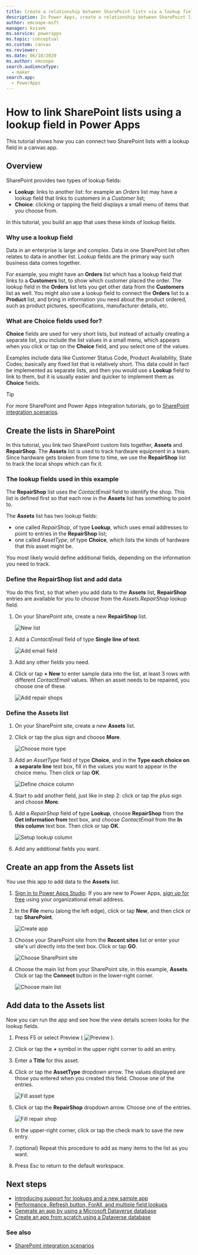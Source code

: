 ```yaml
---
title: Create a relationship between SharePoint lists via a lookup field in a canvas app | Microsoft Docs
description: In Power Apps, create a relationship between SharePoint lists by using a lookup field in a canvas app.
author: emcoope-msft
manager: kvivek
ms.service: powerapps
ms.topic: conceptual
ms.custom: canvas
ms.reviewer: 
ms.date: 06/18/2020
ms.author: emcoope
search.audienceType: 
  - maker
search.app: 
  - PowerApps
---
```

# How to link SharePoint lists using a lookup field in Power Apps

This tutorial shows how you can connect two SharePoint lists with a lookup field in a canvas app.

## Overview

SharePoint provides two types of lookup fields:

* **Lookup**: links to another list: for example an *Orders* list may have a lookup field that links to customers in a *Customer* list;
* **Choice**: clicking or tapping the field displays a small menu of items that you choose from.

In this tutorial, you build an app that uses these kinds of lookup fields.

### Why use a lookup field

Data in an enterprise is large and complex. Data in one SharePoint list often relates to data in another list. Lookup fields are the primary way such business data comes together.

For example, you might have an **Orders** list which has a lookup field that links to a **Customers** list, to show which customer placed the order. The lookup field in the **Orders** list lets you get other data from the **Customers** list as well. You might also use a lookup field to connect the **Orders** list to a **Product** list, and bring in information you need about the product ordered, such as product pictures, specifications, manufacturer details, etc.

### What are Choice fields used for?

**Choice** fields are used for very short lists, but instead of actually creating a separate list, you include the list values in a small menu, which appears when you click or tap on the **Choice** field, and you select one of the values.

Examples include data like Customer Status Code, Product Availability, State Codes; basically any fixed list that is relatively short. This data could in fact be implemented as separate lists, and then you would use a **Lookup** field to link to them, but it is usually easier and quicker to implement them as **Choice** fields.

>[!TIP]
> For more SharePoint and Power Apps integration tutorials, go to [SharePoint integration scenarios](sharepoint/scenarios-intro.md).

## Create the lists in SharePoint

In this tutorial, you link two SharePoint custom lists together, **Assets** and **RepairShop**. The **Assets** list is used to track hardware equipment in a team. Since hardware gets broken from time to time, we use the **RepairShop** list to track the local shops which can fix it.

### The lookup fields used in this example

The **RepairShop** list uses the *ContactEmail* field to identify the shop. This list is defined first so that each row in the **Assets** list has something to point to.

The **Assets** list has two lookup fields:

* one called *RepairShop*, of type **Lookup**, which uses email addresses to point to entries in the **RepairShop** list;
* one called *AssetType*, of type **Choice**, which lists the kinds of hardware that this asset might be.

You most likely would define additional fields, depending on the information you need to track.

### Define the RepairShop list and add data

You do this first, so that when you add data to the **Assets** list, **RepairShop** entries are available for you to choose from the *Assets.RepairShop* lookup field.

1. On your SharePoint site, create a new **RepairShop** list.

    ![New list](./media/sharepoint-lookup-fields/new-list.png)

2. Add a *ContactEmail* field of type **Single line of text**.

    ![Add email field](./media/sharepoint-lookup-fields/add-email-field.png)

3. Add any other fields you need.

4. Click or tap **+ New** to enter sample data into the list, at least 3 rows with different *ContactEmail* values. When an asset needs to be repaired, you choose one of these.

    ![Add repair shops](./media/sharepoint-lookup-fields/add-repair-shops.png)

### Define the Assets list

1. On your SharePoint site, create a new **Assets** list.

2. Click or tap the plus sign and choose **More**.

    ![Choose more type](./media/sharepoint-lookup-fields/choose-more-type.png)

3. Add an *AssetType* field of type **Choice**, and in the **Type each choice on a separate line** text box, fill in the values you want to appear in the choice menu. Then click or tap **OK**.

    ![Define choice column](./media/sharepoint-lookup-fields/define-choice-column.png)

4. Start to add another field, just like in step 2: click or tap the plus sign and choose **More**.

5. Add a *RepairShop* field of type **Lookup**, choose **RepairShop** from the **Get information from** text box, and choose *ContactEmail* from the **In this column** text box. Then click or tap **OK**.

    ![Setup lookup column](./media/sharepoint-lookup-fields/setup-lookup-column.png)

6. Add any additional fields you want.

## Create an app from the Assets list

You use this app to add data to the **Assets** list.

1. [Sign in to Power Apps Studio](https://make.powerapps.com?utm_source=padocs&utm_medium=linkinadoc&utm_campaign=referralsfromdoc). If you are new to Power Apps, [sign up for free](https://powerapps.microsoft.com) using your organizational email address.

2. In the **File** menu (along the left edge), click or tap **New**, and then click or tap **SharePoint**.

    ![Create app](./media/sharepoint-lookup-fields/create-app.png)

1. Choose your SharePoint site from the **Recent sites** list or enter your site's url directly into the text box. Click or tap **GO**.

    ![Choose SharePoint site](./media/sharepoint-lookup-fields/choose-sharepoint-site.png)

1. Choose the main list from your SharePoint site, in this example, **Assets**. Click or tap the **Connect** button in the lower-right corner.

    ![Choose main list](./media/sharepoint-lookup-fields/choose-main-list.png)


## Add data to the Assets list

Now you can run the app and see how the view details screen looks for the lookup fields.

1. Press F5 or select Preview ( ![Preview](./media/sharepoint-lookup-fields/preview.png) ).

2. Click or tap the **+** symbol in the upper right corner to add an entry.

3. Enter a **Title** for this asset.

4. Click or tap the **AssetType** dropdown arrow. The values displayed are those you entered when you created this field. Choose one of the entries.

    ![Fill asset type](./media/sharepoint-lookup-fields/fill-asset-type-3.png)

5. Click or tap the **RepairShop** dropdown arrow. Choose one of the entries.

    ![Fill repair shop](./media/sharepoint-lookup-fields/fill-repair-shop-3.png)

6. In the upper-right corner, click or tap the check mark to save the new entry.

7. (optional) Repeat this procedure to add as many items to the list as you want.

8. Press Esc to return to the default workspace.

## Next steps

* [Introducing support for lookups and a new sample app](https://powerapps.microsoft.com/blog/support-for-lookups/)
* [Performance, Refresh button, ForAll, and multiple field lookups](https://powerapps.microsoft.com/blog/performance-refresh-forall-multiple-field-lookups-531/)
* [Generate an app by using a Microsoft Dataverse database](data-platform-create-app.md)
* [Create an app from scratch using a Dataverse database](data-platform-create-app-scratch.md)

### See also

- [SharePoint integration scenarios](sharepoint/scenarios-intro.md)
